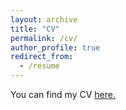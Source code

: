 ```yaml
---
layout: archive
title: "CV"
permalink: /cv/
author_profile: true
redirect_from:
  - /resume
---
```


You can find my CV [here.](/CV/Mike%20McRae%20CV%20(2025).pdf)
